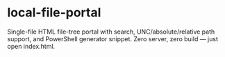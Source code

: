 # local-file-portal
Single-file HTML file-tree portal with search, UNC/absolute/relative path support, and PowerShell generator snippet. Zero server, zero build — just open index.html.
